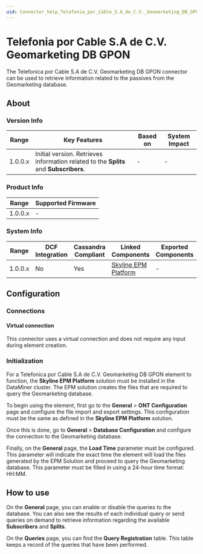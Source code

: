```yaml
---
uid: Connector_help_Telefonia_por_Cable_S.A_de_C.V._Geomarketing_DB_GPON
---
```


# Telefonia por Cable S.A de C.V. Geomarketing DB GPON

The Telefonica por Cable S.A de C.V. Geomarketing DB GPON connector can be used to retrieve information related to the passives from the Geomarketing database.

## About

### Version Info

| **Range** | **Key Features**                                                                      | **Based on** | **System Impact** |
|-----------|---------------------------------------------------------------------------------------|--------------|-------------------|
| 1.0.0.x   | Initial version. Retrieves information related to the **Splits** and **Subscribers**. | \-           | \-                |

### Product Info

| **Range** | **Supported Firmware** |
|-----------|------------------------|
| 1.0.0.x   | \-                     |

### System Info

| **Range** | **DCF Integration** | **Cassandra Compliant** | **Linked Components**                                                | **Exported Components** |
|-----------|---------------------|-------------------------|----------------------------------------------------------------------|-------------------------|
| 1.0.0.x   | No                  | Yes                     | [Skyline EPM Platform](xref:Connector_help_Skyline_EPM_Platform) | \-                      |

## Configuration

### Connections

#### Virtual connection

This connector uses a virtual connection and does not require any input during element creation.

### Initialization

For a Telefonica por Cable S.A de C.V. Geomarketing DB GPON element to function, the **Skyline EPM Platform** solution must be installed in the DataMiner cluster. The EPM solution creates the files that are required to query the Geomarketing database.

To begin using the element, first go to the **General** \> **ONT Configuration** page and configure the file import and export settings. This configuration must be the same as defined in the **Skyline EPM Platform** solution.

Once this is done, go to **General** \> **Database Configuration** and configure the connection to the Geomarketing database.

Finally, on the **General** page, the **Load Time** parameter must be configured. This parameter will indicate the exact time the element will load the files generated by the EPM Solution and proceed to query the Geomarketing database. This parameter must be filled in using a 24-hour time format: HH:MM.

## How to use

On the **General** page, you can enable or disable the queries to the database. You can also see the results of each individual query or send queries on demand to retrieve information regarding the available **Subscribers** and **Splits**.

On the **Queries** page, you can find the **Query Registration** table. This table keeps a record of the queries that have been performed.
